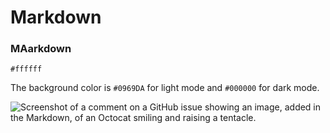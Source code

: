 # Markdown
### MAarkdown

`#ffffff`


The background color is `#0969DA` for light mode and `#000000` for dark mode.

![Screenshot of a comment on a GitHub issue showing an image, added in the Markdown, of an Octocat smiling and raising a tentacle.](https://myoctocat.com/assets/images/base-octocat.svg)
